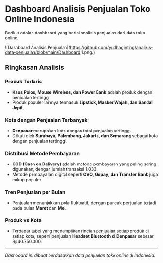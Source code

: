 # Dashboard Analisis Penjualan Toko Online Indonesia

Berikut adalah dashboard yang berisi analisis penjualan dari data toko online.

![Dashboard Analisis Penjualan](https://github.com/yudhaginting/analisis-data-penjualan/blob/main/Dashboard 1.png.)

## Ringkasan Analisis

### Produk Terlaris
* **Kaos Polos, Mouse Wireless, dan Power Bank** adalah produk dengan penjualan tertinggi.
* Produk populer lainnya termasuk **Lipstick, Masker Wajah, dan Sandal Jepit**.

### Kota dengan Penjualan Terbanyak
* **Denpasar** merupakan kota dengan total penjualan tertinggi.
* Diikuti oleh **Surabaya, Palembang, Jakarta, dan Semarang** sebagai kota dengan penjualan tertinggi.

### Distribusi Metode Pembayaran
* **COD (Cash on Delivery)** adalah metode pembayaran yang paling sering digunakan, dengan jumlah transaksi 1.033.
* Metode pembayaran digital seperti **OVO, Gopay, dan Transfer Bank** juga cukup populer.

### Tren Penjualan per Bulan
* Penjualan menunjukkan pola fluktuatif, dengan puncak penjualan terjadi pada bulan **Maret** dan **Mei**.

### Produk vs Kota
* Terdapat tabel yang menampilkan rincian penjualan setiap produk di setiap kota, seperti penjualan **Headset Bluetooth di Denpasar** sebesar Rp40.750.000.

---
_Dashboard ini dibuat berdasarkan data penjualan toko online di Indonesia._
